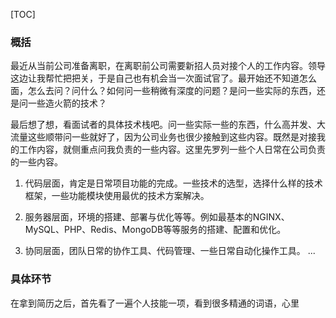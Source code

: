 [TOC]

### 概括

最近从当前公司准备离职，在离职前公司需要新招人员对接个人的工作内容。领导这边让我帮忙把把关，于是自己也有机会当一次面试官了。最开始还不知道怎么面，怎么去问？问什么？如何问一些稍微有深度的问题？是问一些实际的东西，还是问一些造火箭的技术？

最后想了想，看面试者的具体技术栈吧。问一些实际一些的东西，什么高并发、大流量这些顺带问一些就好了，因为公司业务也很少接触到这些内容。既然是对接我的工作内容，就侧重点问我负责的一些内容。这里先罗列一些个人日常在公司负责的一些内容。

1. 代码层面，肯定是日常项目功能的完成。一些技术的选型，选择什么样的技术框架，一些功能模块使用最优的技术方案解决。

2. 服务器层面，环境的搭建、部署与优化等等。例如最基本的NGINX、MySQL、PHP、Redis、MongoDB等等服务的搭建、配置和优化。

3. 协同层面，团队日常的协作工具、代码管理、一些日常自动化操作工具。
...

### 具体环节

在拿到简历之后，首先看了一遍个人技能一项，看到很多精通的词语，心里

